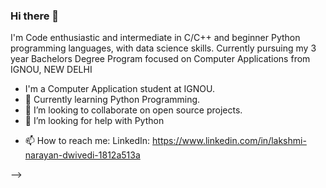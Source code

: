### Hi there 👋
I'm Code enthusiastic and intermediate in C/C++ and beginner Python programming languages, with data science skills.
Currently pursuing my 3 year Bachelors Degree Program focused on Computer Applications from IGNOU, NEW DELHI

<!--
**narayan2111/narayan2111** is a ✨ _special_ ✨ repository because its `README.md` (this file) appears on your GitHub profile.

Here's something about me:

<!--**- 🔭 I’m currently working on ...-->
- I'm a Computer Application student at IGNOU.
- 🌱 Currently learning Python Programming.
- 👯 I’m looking to collaborate on open source projects.
- 🤔 I’m looking for help with Python
<!-- 💬 Ask me about -->
- 📫 How to reach me: LinkedIn: https://www.linkedin.com/in/lakshmi-narayan-dwivedi-1812a513a
<!-- 😄 Pronouns: ...--->
-->
